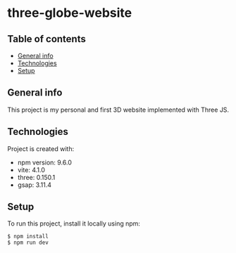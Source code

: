 # three-globe-website
## Table of contents
* [General info](#general-info)
* [Technologies](#technologies)
* [Setup](#setup)

## General info
This project is my personal and first 3D website implemented with Three JS.

## Technologies
Project is created with:
* npm version: 9.6.0
* vite: 4.1.0
* three: 0.150.1
* gsap: 3.11.4

## Setup
To run this project, install it locally using npm:
```
$ npm install
$ npm run dev
```